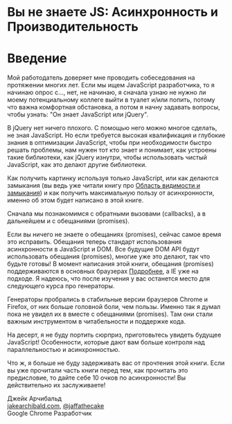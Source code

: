 # Вы не знаете JS: Асинхронность и Производительность
# Введение

Мой работодатель доверяет мне проводить собеседования на протяжении многих лет. Если мы ищем JavaScript разработчика, то я начинаю опрос с…, нет, не начинаю, я сначала узнаю не нужно ли моему потенциальному коллеге выйти в туалет и/или попить, потому что важна комфортная обстановка, а потом я начну задавать вопросы, чтобы узнать: "Он знает JavaScript или jQuery".

В jQuery нет ничего плохого. С помощью него можно многое сделать, не зная JavaScript. Но если требуется высокая квалификация и глубокие знания в оптимизации JavaScript, чтобы при необходимости быстро решать проблемы, нам нужен тот кто знает и понимает, как устроены такие библиотеки, как jQuery изнутри, чтобы использовать чистый JavaScript, как это делают другие библиотеки.

Как получить картинку используя только JavaScript, или как делаются замыкания (вы ведь уже читали книгу про [Область видимости и замыкания](https://github.com/azat-io/you-dont-know-js-ru/tree/master/scope%20%26%20closures)) и как получить максимальную пользу от асинхронности, именно об этом будет написано в этой книге.

Сначала мы познакомимся с обратными вызовами (callbacks), а в дальнейшем и с обещаниями (promises).

Если вы ничего не знаете о обещаниях (promises), сейчас самое время это исправить. Обещания теперь стандарт использования асинхронности в JavaScript и DOM. Все будущие DOM API будут использовать обещания (promises), многие уже это делают, так что будьте готовы! В момент написания этой книги, обещания (promises) поддерживаются в основных браузерах [Подробнее](http://caniuse.com/#search=Promises), а IE уже на подходе. Я надеюсь, что после изучения у вас останется место для следующего курса про генераторы.

Генераторы пробрались в стабильные версии браузеров Chrome и Firefox, от них больше головной боли, чем пользы. Именно так я думал пока не увидел их в вместе с обещаниями (promises). Там они стали важным инструментом в читабельности и поддержке кода.

На десерт, я не буду портить сюрприз, приготовьтесь увидеть будущее JavaScript! Особенности, которые дают вам больше контроля над параллельностью и асинхронностью.

Что ж, я больше не буду задерживать вас от прочтения этой книги. Если вы уже прочитали часть книги перед тем, как прочитать это предисловие, то дайте себе 10 очков по асинхронности! Вы действительно их заслуживаете!

Джейк Арчибальд<br>
[jakearchibald.com](https://jakearchibald.com), [@jaffathecake](https://twitter.com/jaffathecake)<br>
Google Chrome Разработчик
